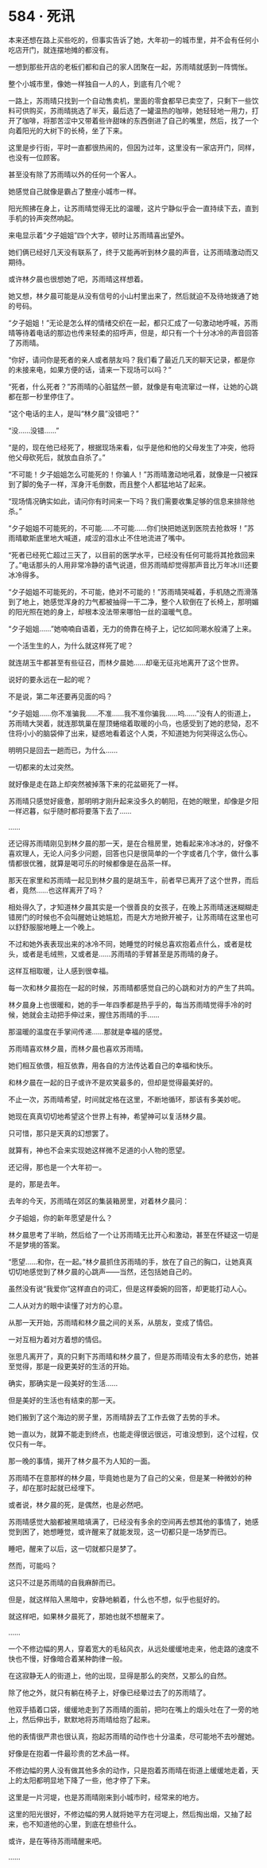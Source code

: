 # 584 · 死讯

本来还想在路上买些吃的，但事实告诉了她，大年初一的城市里，并不会有任何小吃店开门，就连摆地摊的都没有。

一想到那些开店的老板们都和自己的家人团聚在一起，苏雨晴就感到一阵惆怅。

整个小城市里，像她一样独自一人的人，到底有几个呢？

一路上，苏雨晴只找到一个自动售卖机，里面的零食都早已卖空了，只剩下一些饮料可供购买，苏雨晴挑选了半天，最后选了一罐温热的咖啡，她轻轻地一用力，打开了咖啡，将那苦涩中又带着些许甜味的东西倒进了自己的嘴里，然后，找了一个向着阳光的大树下的长椅，坐了下来。

这里是步行街，平时一直都很热闹的，但因为过年，这里没有一家店开门，同样，也没有一位顾客。

甚至没有除了苏雨晴以外的任何一个客人。

她感觉自己就像是霸占了整座小城市一样。

阳光照拂在身上，让苏雨晴觉得无比的温暖，这片宁静似乎会一直持续下去，直到手机的铃声突然响起。

来电显示着“夕子姐姐”四个大字，顿时让苏雨晴喜出望外。

她们俩已经好几天没有联系了，终于又能再听到林夕晨的声音，让苏雨晴激动而又期待。

或许林夕晨也很想她了吧，苏雨晴这样想着。

她又想，林夕晨可能是从没有信号的小山村里出来了，然后就迫不及待地拨通了她的号码。

“夕子姐姐！”无论是怎么样的情绪交织在一起，都只汇成了一句激动地呼喊，苏雨晴等待着电话的那边也传来轻柔的招呼声，但是，却只有一个十分冰冷的声音回答了苏雨晴。

“你好，请问你是死者的亲人或者朋友吗？我们看了最近几天的聊天记录，都是你的未接来电，如果方便的话，请来一下现场可以吗？”

“死者，什么死者？”苏雨晴的心脏猛然一颤，就像是有电流窜过一样，让她的心跳都在那一秒里停住了。

“这个电话的主人，是叫“林夕晨”没错吧？”

“没……没错……”

“是的，现在他已经死了，根据现场来看，似乎是他和他的父母发生了冲突，他将他父母砍死后，就放血自杀了。”

“不可能！夕子姐姐怎么可能死的！你骗人！”苏雨晴激动地吼着，就像是一只被踩到了脚的兔子一样，浑身汗毛倒数，而且整个人都猛地站了起来。

“现场情况确实如此，请问你有时间来一下吗？我们需要收集足够的信息来排除他杀。”

“夕子姐姐不可能死的，不可能……不可能……你们快把她送到医院去抢救呀！”苏雨晴歇斯底里地大喊道，咸涩的泪水止不住地流进了嘴中。

“死者已经死亡超过三天了，以目前的医学水平，已经没有任何可能将其抢救回来了。”电话那头的人用非常冷静的语气说道，但苏雨晴却觉得那声音比万年冰川还要冰冷得多。

“夕子姐姐不可能死的，不可能，绝对不可能的！”苏雨晴哭喊着，手机随之而滑落到了地上，她感觉浑身的力气都被抽得一干二净，整个人软倒在了长椅上，那明媚的阳光照在她的身上，却根本没法带来哪怕一丝的温暖气息。

“夕子姐姐……”她喃喃自语着，无力的倚靠在椅子上，记忆如同潮水般涌了上来。

一个活生生的人，为什么就这样死了呢？

就连胡玉牛都甚至有些征召，而林夕晨她……却毫无征兆地离开了这个世界。

说好的要永远在一起的呢？

不是说，第二年还要再见面的吗？

“夕子姐姐……你不准骗我……不准……我不准你骗我……呜……”没有人的街道上，苏雨晴大哭着，就连那筑巢在屋顶蜷缩着取暖的小鸟，也感受到了她的悲恸，忍不住将小小的脑袋伸了出来，疑惑地看着这个人类，不知道她为何哭得这么伤心。

明明只是回去一趟而已，为什么……

一切都来的太过突然。

就好像是走在路上却突然被掉落下来的花盆砸死了一样。

苏雨晴只感觉好疲惫，那明明才刚升起来没多久的朝阳，在她的眼里，却像是夕阳一样迟暮，似乎随时都将要落下去了……

……

还记得苏雨晴刚见到林夕晨的那一天，是在合租房里，她看起来冷冰冰的，好像不喜欢理人，无论人问多少问题，回答也只是很简单的一个字或者几个字，做什么事情都很优雅，就算是喝可乐的时候都像是在品茶一样。

那天在家里和苏雨晴一起见到林夕晨的是胡玉牛，前者早已离开了这个世界，而后者，竟然……也这样离开了吗？

相处得久了，才知道林夕晨其实是一个很善良的女孩子，在晚上苏雨晴迷迷糊糊走错房门的时候也不会叫醒她让她尴尬，而是大方地掀开被子，让苏雨晴在这里也可以舒舒服服地睡上一个晚上。

不过和她外表表现出来的冰冷不同，她睡觉的时候总喜欢抱着点什么，或者是枕头，或者是毛绒熊，又或者是……苏雨晴的手臂甚至是苏雨晴的身子。

这样互相取暖，让人感到很幸福。

每一次和林夕晨抱在一起的时候，苏雨晴都感觉自己的心跳和对方的产生了共鸣。

林夕晨身上也很暖和，她的手一年四季都是热乎乎的，每当苏雨晴觉得手冷的时候，她就会主动把手伸过来，握住苏雨晴的手……

那温暖的温度在手掌间传递……那就是幸福的感觉。

苏雨晴喜欢林夕晨，而林夕晨也喜欢苏雨晴。

她们相互依偎，相互依靠，用各自的方法传达着自己的幸福和快乐。

和林夕晨在一起的日子或许不是欢笑最多的，但却是觉得最美好的。

不止一次，苏雨晴希望，时间就定格在这里，不断地循环，那该有多美妙呢。

她现在真真切切地希望这个世界上有神，希望神可以复活林夕晨。

只可惜，那只是天真的幻想罢了。

就算有，神也不会来实现她这样微不足道的小人物的愿望。

还记得，那也是一个大年初一。

是的，那是去年。

去年的今天，苏雨晴在郊区的集装箱房里，对着林夕晨问：

夕子姐姐，你的新年愿望是什么？

林夕晨思考了半晌，然后给了一个让苏雨晴无比开心和激动，甚至在怀疑这一切是不是梦境的答案。

“愿望……和你，在一起。”林夕晨抓住苏雨晴的手，放在了自己的胸口，让她真真切切地感觉到了林夕晨的心跳声——当然，还包括她自己的。

虽然没有说“我爱你”这样直白的词汇，但是这样委婉的回答，却更能打动人心。

二人从对方的眼中读懂了对方的心意。

从那一天开始，苏雨晴和林夕晨之间的关系，从朋友，变成了情侣。

一对互相为着对方着想的情侣。

张思凡离开了，真的只剩下苏雨晴和林夕晨了，但是苏雨晴没有太多的悲伤，她甚至觉得，那是一段更美好的生活的开始。

确实，那确实是一段美好的生活……

但是美好的生活也有结束的那一天。

她们搬到了这个海边的房子里，苏雨晴辞去了工作去做了去势的手术。

她一直以为，就算不能走到终点，也能走得很远很远，可谁没想到，这个过程，仅仅只有一年。

那一晚的事情，揭开了林夕晨不为人知的一面。

苏雨晴不在意那样的林夕晨，毕竟她也是为了自己的父亲，但是某一种微妙的种子，却在那时起就已经埋下。

或者说，林夕晨的死，是偶然，也是必然吧。

苏雨晴感觉大脑都被黑暗填满了，已经没有多余的空间再去想其他的事情了，她感觉到困了，她想睡觉，或许醒来了就能发现，这一切都只是一场梦而已。

睡吧，醒来了以后，这一切就都只是梦了。

然而，可能吗？

这只不过是苏雨晴的自我麻醉而已。

但是，就这样陷入黑暗中，安静地躺着，什么也不想，似乎也挺好的。

就这样吧，如果林夕晨死了，那她也就不想醒来了。

……

一个不修边幅的男人，穿着宽大的毛毡风衣，从远处缓缓地走来，他走路的速度不快也不慢，好像暗合着某种韵律一般。

在这寂静无人的街道上，他的出现，显得是那么的突然，又那么的自然。

除了他之外，就只有躺在椅子上，好像已经晕过去了的苏雨晴了。

他双手插着口袋，缓缓地走到了苏雨晴的面前，把叼在嘴上的烟头吐在了一旁的地上，然后伸出手，默默地将苏雨晴给抱了起来。

他的表情很严肃也很认真，抱起苏雨晴的动作也十分温柔，尽可能地不去吵醒她。

好像是在抱着一件最珍贵的艺术品一样。

不修边幅的男人没有做其他多余的动作，只是抱着苏雨晴在街道上缓缓地走着，天上的太阳都明显地下降了一些，他才停了下来。

这里是一片河堤，也是苏雨晴刚来到小城市时，经常来的地方。

这里的阳光很好，不修边幅的男人就将她平方在河堤上，然后掏出烟，又抽了起来，也不知道他的心里，到底在想些什么。

或许，是在等待苏雨晴醒来吧。

……
